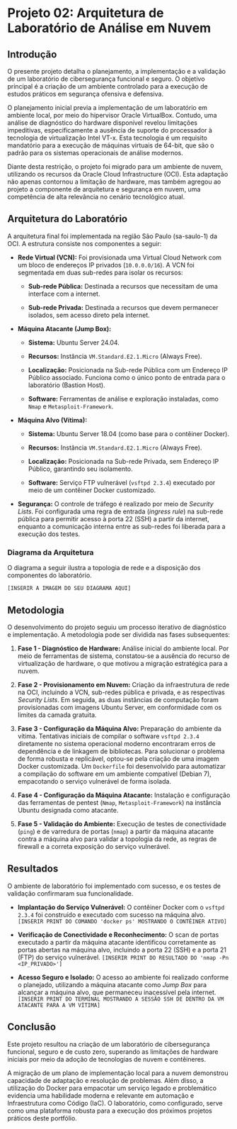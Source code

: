 # Projeto 02: Arquitetura de Laboratório de Análise em Nuvem

## Introdução

O presente projeto detalha o planejamento, a implementação e a validação de um laboratório de cibersegurança funcional e seguro. O objetivo principal é a criação de um ambiente controlado para a execução de estudos práticos em segurança ofensiva e defensiva.

O planejamento inicial previa a implementação de um laboratório em ambiente local, por meio do hipervisor Oracle VirtualBox. Contudo, uma análise de diagnóstico do hardware disponível revelou limitações impeditivas, especificamente a ausência de suporte do processador à tecnologia de virtualização Intel VT-x. Esta tecnologia é um requisito mandatório para a execução de máquinas virtuais de 64-bit, que são o padrão para os sistemas operacionais de análise modernos.

Diante desta restrição, o projeto foi migrado para um ambiente de nuvem, utilizando os recursos da Oracle Cloud Infrastructure (OCI). Esta adaptação não apenas contornou a limitação de hardware, mas também agregou ao projeto a componente de arquitetura e segurança em nuvem, uma competência de alta relevância no cenário tecnológico atual.

## Arquitetura do Laboratório

A arquitetura final foi implementada na região São Paulo (sa-saulo-1) da OCI. A estrutura consiste nos componentes a seguir:

* **Rede Virtual (VCN):** Foi provisionada uma Virtual Cloud Network com um bloco de endereços IP privados (`10.0.0.0/16`). A VCN foi segmentada em duas sub-redes para isolar os recursos:
    
    * **Sub-rede Pública:** Destinada a recursos que necessitam de uma interface com a internet.
    
    * **Sub-rede Privada:** Destinada a recursos que devem permanecer isolados, sem acesso direto pela internet.

* **Máquina Atacante (Jump Box):**
   
    * **Sistema:** Ubuntu Server 24.04.
    
    * **Recursos:** Instância `VM.Standard.E2.1.Micro` (Always Free).
    
    * **Localização:** Posicionada na Sub-rede Pública com um Endereço IP Público associado. Funciona como o único ponto de entrada para o laboratório (Bastion Host).
    
    * **Software:** Ferramentas de análise e exploração instaladas, como `Nmap` e `Metasploit-Framework`.

* **Máquina Alvo (Vítima):**
   
    * **Sistema:** Ubuntu Server 18.04 (como base para o contêiner Docker).
    
    * **Recursos:** Instância `VM.Standard.E2.1.Micro` (Always Free).
    
    * **Localização:** Posicionada na Sub-rede Privada, sem Endereço IP Público, garantindo seu isolamento.
    
    * **Software:** Serviço FTP vulnerável (`vsftpd 2.3.4`) executado por meio de um contêiner Docker customizado.


* **Segurança:** O controle de tráfego é realizado por meio de *Security Lists*. Foi configurada uma regra de entrada (*ingress rule*) na sub-rede pública para permitir acesso à porta 22 (SSH) a partir da internet, enquanto a comunicação interna entre as sub-redes foi liberada para a execução dos testes.

### Diagrama da Arquitetura

O diagrama a seguir ilustra a topologia de rede e a disposição dos componentes do laboratório.

`[INSERIR A IMAGEM DO SEU DIAGRAMA AQUI]`

## Metodologia

O desenvolvimento do projeto seguiu um processo iterativo de diagnóstico e implementação. A metodologia pode ser dividida nas fases subsequentes:

1.  **Fase 1 - Diagnóstico de Hardware:** Análise inicial do ambiente local. Por meio de ferramentas de sistema, constatou-se a ausência do recurso de virtualização de hardware, o que motivou a migração estratégica para a nuvem.

2.  **Fase 2 - Provisionamento em Nuvem:** Criação da infraestrutura de rede na OCI, incluindo a VCN, sub-redes pública e privada, e as respectivas *Security Lists*. Em seguida, as duas instâncias de computação foram provisionadas com imagens Ubuntu Server, em conformidade com os limites da camada gratuita.

3.  **Fase 3 - Configuração da Máquina Alvo:** Preparação do ambiente da vítima. Tentativas iniciais de compilar o software `vsftpd 2.3.4` diretamente no sistema operacional moderno encontraram erros de dependência e de linkagem de bibliotecas. Para solucionar o problema de forma robusta e replicável, optou-se pela criação de uma imagem Docker customizada. Um `Dockerfile` foi desenvolvido para automatizar a compilação do software em um ambiente compatível (Debian 7), empacotando o serviço vulnerável de forma isolada.

4.  **Fase 4 - Configuração da Máquina Atacante:** Instalação e configuração das ferramentas de pentest (`Nmap`, `Metasploit-Framework`) na instância Ubuntu designada como atacante.

5.  **Fase 5 - Validação do Ambiente:** Execução de testes de conectividade (`ping`) e de varredura de portas (`nmap`) a partir da máquina atacante contra a máquina alvo para validar a topologia da rede, as regras de firewall e a correta exposição do serviço vulnerável.

## Resultados

O ambiente de laboratório foi implementado com sucesso, e os testes de validação confirmaram sua funcionalidade.

* **Implantação do Serviço Vulnerável:** O contêiner Docker com o `vsftpd 2.3.4` foi construído e executado com sucesso na máquina alvo.
    `[INSERIR PRINT DO COMANDO 'docker ps' MOSTRANDO O CONTÊINER ATIVO]`

* **Verificação de Conectividade e Reconhecimento:** O scan de portas executado a partir da máquina atacante identificou corretamente as portas abertas na máquina alvo, incluindo a porta 22 (SSH) e a porta 21 (FTP) do serviço vulnerável.
    `[INSERIR PRINT DO RESULTADO DO 'nmap -Pn <IP_PRIVADO>']`

* **Acesso Seguro e Isolado:** O acesso ao ambiente foi realizado conforme o planejado, utilizando a máquina atacante como *Jump Box* para alcançar a máquina alvo, que permaneceu inacessível pela internet.
    `[INSERIR PRINT DO TERMINAL MOSTRANDO A SESSÃO SSH DE DENTRO DA VM ATACANTE PARA A VM VÍTIMA]`

## Conclusão

Este projeto resultou na criação de um laboratório de cibersegurança funcional, seguro e de custo zero, superando as limitações de hardware iniciais por meio da adoção de tecnologias de nuvem e contêineres.

A migração de um plano de implementação local para a nuvem demonstrou capacidade de adaptação e resolução de problemas. Além disso, a utilização do Docker para empacotar um serviço legado e problemático evidencia uma habilidade moderna e relevante em automação e Infraestrutura como Código (IaC). O laboratório, como configurado, serve como uma plataforma robusta para a execução dos próximos projetos práticos deste portfólio.
